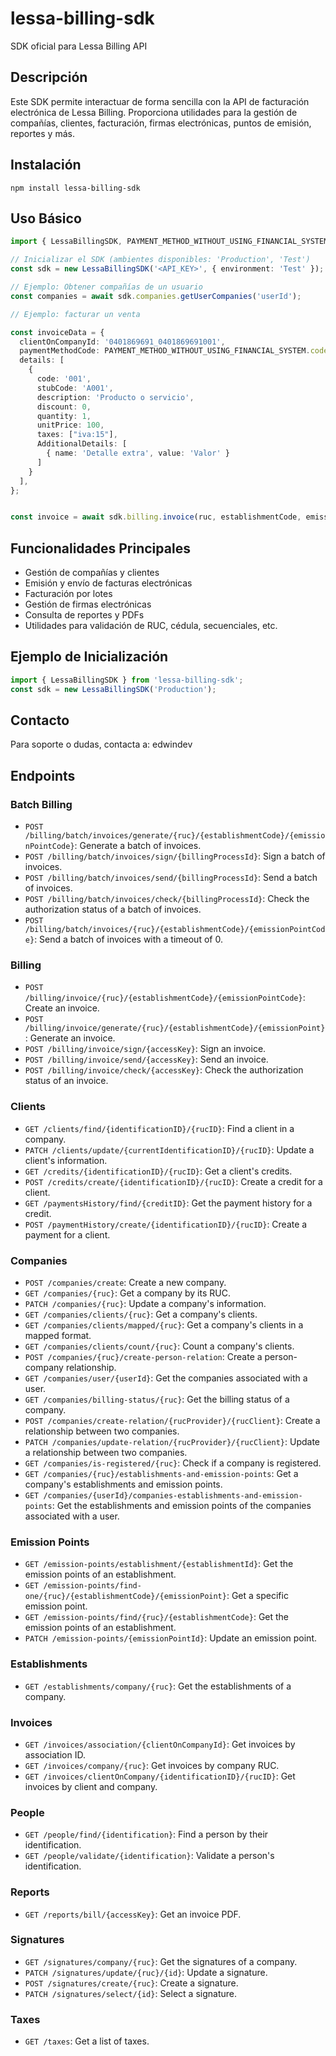 # lessa-billing-sdk

SDK oficial para Lessa Billing API

## Descripción
Este SDK permite interactuar de forma sencilla con la API de facturación electrónica de Lessa Billing. Proporciona utilidades para la gestión de compañías, clientes, facturación, firmas electrónicas, puntos de emisión, reportes y más.

## Instalación

```
npm install lessa-billing-sdk
```

## Uso Básico

```typescript
import { LessaBillingSDK, PAYMENT_METHOD_WITHOUT_USING_FINANCIAL_SYSTEM, IVA_TAX_CODE, IVA_PERCENTAGE_CODE_15, IVA_FEE_CODE_15 } from 'lessa-billing-sdk';

// Inicializar el SDK (ambientes disponibles: 'Production', 'Test')
const sdk = new LessaBillingSDK('<API_KEY>', { environment: 'Test' });

// Ejemplo: Obtener compañías de un usuario
const companies = await sdk.companies.getUserCompanies('userId');

// Ejemplo: facturar un venta

const invoiceData = {
  clientOnCompanyId: '0401869691_0401869691001',
  paymentMethodCode: PAYMENT_METHOD_WITHOUT_USING_FINANCIAL_SYSTEM.code,
  details: [
    {
      code: '001',
      stubCode: 'A001',
      description: 'Producto o servicio',
      discount: 0,
      quantity: 1,
      unitPrice: 100,
      taxes: ["iva:15"],
      AdditionalDetails: [
        { name: 'Detalle extra', value: 'Valor' }
      ]
    }
  ],
};


const invoice = await sdk.billing.invoice(ruc, establishmentCode, emissionPoint, invoiceData);
```

## Funcionalidades Principales
- Gestión de compañías y clientes
- Emisión y envío de facturas electrónicas
- Facturación por lotes
- Gestión de firmas electrónicas
- Consulta de reportes y PDFs
- Utilidades para validación de RUC, cédula, secuenciales, etc.


## Ejemplo de Inicialización
```typescript
import { LessaBillingSDK } from 'lessa-billing-sdk';
const sdk = new LessaBillingSDK('Production');
```

## Contacto
Para soporte o dudas, contacta a: edwindev

## Endpoints

### Batch Billing

-   `POST /billing/batch/invoices/generate/{ruc}/{establishmentCode}/{emissionPointCode}`: Generate a batch of invoices.
-   `POST /billing/batch/invoices/sign/{billingProcessId}`: Sign a batch of invoices.
-   `POST /billing/batch/invoices/send/{billingProcessId}`: Send a batch of invoices.
-   `POST /billing/batch/invoices/check/{billingProcessId}`: Check the authorization status of a batch of invoices.
-   `POST /billing/batch/invoices/{ruc}/{establishmentCode}/{emissionPointCode}`: Send a batch of invoices with a timeout of 0.

### Billing

-   `POST /billing/invoice/{ruc}/{establishmentCode}/{emissionPointCode}`: Create an invoice.
-   `POST /billing/invoice/generate/{ruc}/{establishmentCode}/{emissionPoint}`: Generate an invoice.
-   `POST /billing/invoice/sign/{accessKey}`: Sign an invoice.
-   `POST /billing/invoice/send/{accessKey}`: Send an invoice.
-   `POST /billing/invoice/check/{accessKey}`: Check the authorization status of an invoice.

### Clients

-   `GET /clients/find/{identificationID}/{rucID}`: Find a client in a company.
-   `PATCH /clients/update/{currentIdentificationID}/{rucID}`: Update a client's information.
-   `GET /credits/{identificationID}/{rucID}`: Get a client's credits.
-   `POST /credits/create/{identificationID}/{rucID}`: Create a credit for a client.
-   `GET /paymentsHistory/find/{creditID}`: Get the payment history for a credit.
-   `POST /paymentHistory/create/{identificationID}/{rucID}`: Create a payment for a client.

### Companies

-   `POST /companies/create`: Create a new company.
-   `GET /companies/{ruc}`: Get a company by its RUC.
-   `PATCH /companies/{ruc}`: Update a company's information.
-   `GET /companies/clients/{ruc}`: Get a company's clients.
-   `GET /companies/clients/mapped/{ruc}`: Get a company's clients in a mapped format.
-   `GET /companies/clients/count/{ruc}`: Count a company's clients.
-   `POST /companies/{ruc}/create-person-relation`: Create a person-company relationship.
-   `GET /companies/user/{userId}`: Get the companies associated with a user.
-   `GET /companies/billing-status/{ruc}`: Get the billing status of a company.
-   `POST /companies/create-relation/{rucProvider}/{rucClient}`: Create a relationship between two companies.
-   `PATCH /companies/update-relation/{rucProvider}/{rucClient}`: Update a relationship between two companies.
-   `GET /companies/is-registered/{ruc}`: Check if a company is registered.
-   `GET /companies/{ruc}/establishments-and-emission-points`: Get a company's establishments and emission points.
-   `GET /companies/{userId}/companies-establishments-and-emission-points`: Get the establishments and emission points of the companies associated with a user.

### Emission Points

-   `GET /emission-points/establishment/{establishmentId}`: Get the emission points of an establishment.
-   `GET /emission-points/find-one/{ruc}/{establishmentCode}/{emissionPoint}`: Get a specific emission point.
-   `GET /emission-points/find/{ruc}/{establishmentCode}`: Get the emission points of an establishment.
-   `PATCH /emission-points/{emissionPointId}`: Update an emission point.

### Establishments

-   `GET /establishments/company/{ruc}`: Get the establishments of a company.

### Invoices

-   `GET /invoices/association/{clientOnCompanyId}`: Get invoices by association ID.
-   `GET /invoices/company/{ruc}`: Get invoices by company RUC.
-   `GET /invoices/clientOnCompany/{identificationID}/{rucID}`: Get invoices by client and company.

### People

-   `GET /people/find/{identification}`: Find a person by their identification.
-   `GET /people/validate/{identification}`: Validate a person's identification.

### Reports

-   `GET /reports/bill/{accessKey}`: Get an invoice PDF.

### Signatures

-   `GET /signatures/company/{ruc}`: Get the signatures of a company.
-   `PATCH /signatures/update/{ruc}/{id}`: Update a signature.
-   `POST /signatures/create/{ruc}`: Create a signature.
-   `PATCH /signatures/select/{id}`: Select a signature.

### Taxes

-   `GET /taxes`: Get a list of taxes.
